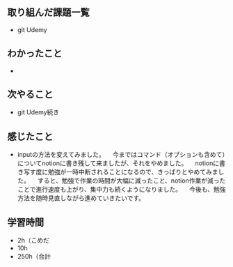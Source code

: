 ## 取り組んだ課題一覧
- git Udemy
## わかったこと
- 
## 次やること
- git Udemy続き
## 感じたこと
- inputの方法を変えてみました。
　今まではコマンド（オプションも含めて）についてnotionに書き残して来ましたが、それをやめました。
　notionに書き写す度に勉強が一時中断されることになるので、きっぱりとやめてみました。
　すると、勉強で作業の時間が大幅に減ったこと、notion作業が減ったことで進行速度も上がり、集中力も続くようになりました。
　今後も、勉強方法を随時見直しながら進めていきたいです。
## 学習時間
- 2h（こめだ
- 10h
- 250h（合計
